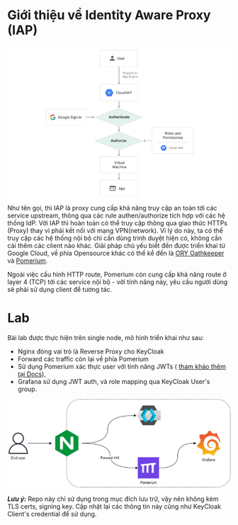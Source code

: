 # Giới thiệu về Identity Aware Proxy (IAP)

![alt text](attachs/image.png)
Như tên gọi, thì IAP là proxy cung cấp khả năng truy cập an toàn tới các service upstream, thông qua các rule authen/authorize tích hợp với các hệ thống IdP.
Với IAP thì hoàn toàn có thể truy cập thông qua giao thức HTTPs (Proxy) thay vì phải kết nối với mạng VPN(network). Vì lý do này, ta có thể truy cập các hệ thống nội bộ chỉ cần dùng trình duyệt hiện có, không cần cài thêm các client nào khác.
Giải pháp chủ yếu biết đến được triển khai từ Google Cloud, về phía Opensource khác có thể kể đến là [ORY Oathkeeper](https://github.com/ory/oathkeeper) và [Pomerium](https://www.pomerium.com/).

Ngoài việc cấu hình HTTP route, Pomerium còn cung cấp khả năng route ở layer 4 (TCP) tới các service nội bộ - với tính năng này, yêu cầu người dùng sẽ phải sử dụng client để tương tác.

# Lab 
Bài lab được thực hiện trên single node, mô hình triển khai như sau:
- Nginx đóng vai trò là Reverse Proxy cho KeyCloak
- Forward các traffic còn lại về phía Pomerium
- Sử dụng Pomerium xác thực user với tính năng JWTs ( [tham khảo thêm tại Docs](https://www.pomerium.com/docs/courses/fundamentals/jwt-verification)),
- Grafana sử dụng JWT auth, và role mapping qua KeyCloak User's group.

![alt text](attachs/lab.jpg)


***Lưu ý:*** Repo này chỉ sử dụng trong mục đích lưu trữ, vậy nên không kèm TLS certs, signing key. Cập nhật lại các thông tin này cũng như KeyCloak Client's credential để sử dụng.